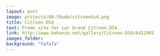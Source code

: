 ```yaml
---
layout: post
image: projects/00-thumb/citroends4.png
title: Citroen DS4
text: Promo site for car brand Citroen DS4.
link: http://www.behance.net/gallery/Citroen-DS4/6412991
images_folder: 
background: "fafafa"
---
```

